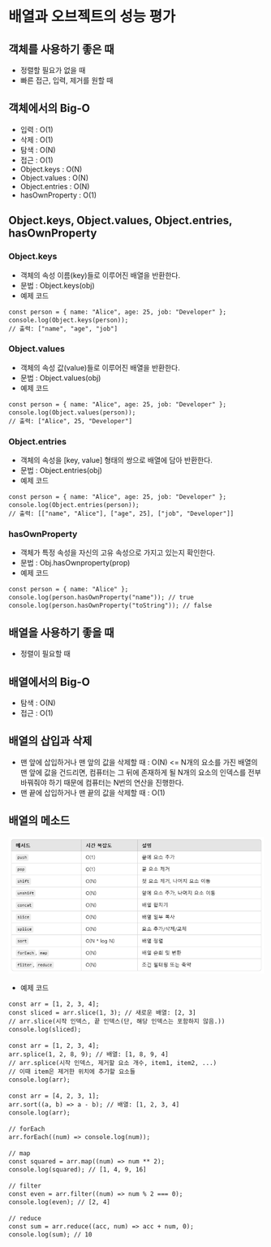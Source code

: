 # 배열과 오브젝트의 성능 평가

## 객체를 사용하기 좋은 때
- 정렬할 필요가 없을 때
- 빠른 접근, 입력, 제거를 원할 때

## 객체에서의 Big-O
- 입력 : O(1)
- 삭제 : O(1)
- 탐색 : O(N)
- 접근 : O(1)
- Object.keys : O(N)
- Object.values : O(N)
- Object.entries : O(N)
- hasOwnProperty : O(1)

## Object.keys, Object.values, Object.entries, hasOwnProperty
### Object.keys
- 객체의 속성 이름(key)들로 이루어진 배열을 반환한다.
- 문법 : Object.keys(obj)
- 예제 코드
```
const person = { name: "Alice", age: 25, job: "Developer" };
console.log(Object.keys(person));
// 출력: ["name", "age", "job"]
```
### Object.values
- 객체의 속성 값(value)들로 이루어진 배열을 반환한다.
- 문법 : Object.values(obj)
- 예제 코드
```
const person = { name: "Alice", age: 25, job: "Developer" };
console.log(Object.values(person));
// 출력: ["Alice", 25, "Developer"]
```
### Object.entries
- 객체의 속성을 [key, value] 형태의 쌍으로 배열에 담아 반환한다.
- 문법 : Object.entries(obj)
- 예제 코드
```
const person = { name: "Alice", age: 25, job: "Developer" };
console.log(Object.entries(person));
// 출력: [["name", "Alice"], ["age", 25], ["job", "Developer"]]
```
### hasOwnProperty
- 객체가 특정 속성을 자신의 고유 속성으로 가지고 있는지 확인한다.
- 문법 : Obj.hasOwnproperty(prop)
- 예제 코드
```
const person = { name: "Alice" };
console.log(person.hasOwnProperty("name")); // true
console.log(person.hasOwnProperty("toString")); // false
```

## 배열을 사용하기 좋을 때
- 정렬이 필요할 때

## 배열에서의 Big-O
- 탐색 : O(N)
- 접근 : O(1)

## 배열의 삽입과 삭제
- 맨 앞에 삽입하거나 맨 앞의 값을 삭제할 때 : O(N) <= N개의 요소를 가진 배열의 맨 앞에 값을 건드리면, 컴퓨터는 그 뒤에 존재하게 될 N개의 요소의 인덱스를 전부 바꿔줘야 하기 때문에 컴퓨터는 N번의 연산을 진행한다.
- 맨 끝에 삽입하거나 맨 끝의 값을 삭제할 때 : O(1)

## 배열의 메소드
![alt text](image.png)
- 예제 코드
```
const arr = [1, 2, 3, 4];
const sliced = arr.slice(1, 3); // 새로운 배열: [2, 3]
// arr.slice(시작 인덱스, 끝 인덱스(단, 해당 인덱스는 포함하지 않음.))
console.log(sliced);

const arr = [1, 2, 3, 4];
arr.splice(1, 2, 8, 9); // 배열: [1, 8, 9, 4]
// arr.splice(시작 인덱스, 제거할 요소 개수, item1, item2, ...)
// 이때 item은 제거한 위치에 추가할 요소들
console.log(arr);

const arr = [4, 2, 3, 1];
arr.sort((a, b) => a - b); // 배열: [1, 2, 3, 4]
console.log(arr);

// forEach
arr.forEach((num) => console.log(num));

// map
const squared = arr.map((num) => num ** 2);
console.log(squared); // [1, 4, 9, 16]

// filter
const even = arr.filter((num) => num % 2 === 0);
console.log(even); // [2, 4]

// reduce
const sum = arr.reduce((acc, num) => acc + num, 0);
console.log(sum); // 10
```
